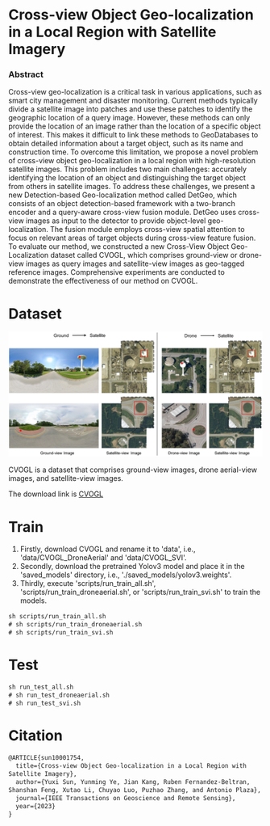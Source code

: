 # Cross-view Object Geo-localization in a Local Region with Satellite Imagery

### Abstract
Cross-view geo-localization is a critical task in various applications, such as smart city management and disaster monitoring. Current methods typically divide a satellite image into patches and use these patches to identify the geographic location of a query image. However, these methods can only provide the location of an image rather than the location of a specific object of interest. This makes it difficult to link these methods to GeoDatabases to obtain detailed information about a target object, such as its name and construction time. To overcome this limitation, we propose a novel problem of cross-view object geo-localization in a local region with high-resolution satellite images. This problem includes two main challenges: accurately identifying the location of an object and distinguishing the target object from others in satellite images. To address these challenges, we present a new Detection-based Geo-localization method called DetGeo, which consists of an object detection-based framework with a two-branch encoder and a query-aware cross-view fusion module. DetGeo uses cross-view images as input to the detector to provide object-level geo-localization. The fusion module employs cross-view spatial attention to focus on relevant areas of target objects during cross-view feature fusion. To evaluate our method, we constructed a new Cross-View Object Geo-Localization dataset called CVOGL, which comprises ground-view or drone-view images as query images and satellite-view images as geo-tagged reference images. Comprehensive experiments are conducted to demonstrate the effectiveness of our method on CVOGL.

# Dataset
![CVOGL](datasetexample.jpg)

CVOGL is a dataset that comprises ground-view images, drone aerial-view images, and satellite-view images.

The download link is  [CVOGL](https://drive.google.com/file/d/1dSzh3HjBT9dmsQaZdsTOpvxPQfXaKgs-/view?usp=sharing) 

# Train

1. Firstly, download CVOGL and rename it to 'data', i.e., 'data/CVOGL_DroneAerial' and 'data/CVOGL_SVI'.
2. Secondly, download the pretrained Yolov3 model and place it in the 'saved_models' directory, i.e., './saved_models/yolov3.weights'.
3. Thirdly, execute 'scripts/run_train_all.sh', 'scripts/run_train_droneaerial.sh', or 'scripts/run_train_svi.sh' to train the models.
```
sh scripts/run_train_all.sh
# sh scripts/run_train_droneaerial.sh
# sh scripts/run_train_svi.sh
```

# Test
```
sh run_test_all.sh
# sh run_test_droneaerial.sh
# sh run_test_svi.sh
```

# Citation

```
@ARTICLE{sun10001754,
  title={Cross-view Object Geo-localization in a Local Region with Satellite Imagery}, 
  author={Yuxi Sun, Yunming Ye, Jian Kang, Ruben Fernandez-Beltran, Shanshan Feng, Xutao Li, Chuyao Luo, Puzhao Zhang, and Antonio Plaza},
  journal={IEEE Transactions on Geoscience and Remote Sensing}, 
  year={2023}
}
```



